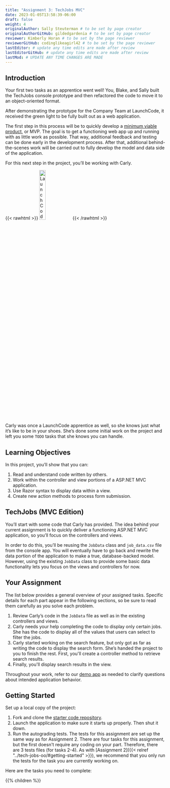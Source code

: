```yaml
---
title: "Assignment 3: TechJobs MVC"
date: 2023-01-05T13:58:39-06:00
draft: false
weight: 4
originalAuthor: Sally Steuterman # to be set by page creator
originalAuthorGitHub: gildedgardenia # to be set by page creator
reviewer: Kimberly Horan # to be set by the page reviewer
reviewerGitHub: codinglikeagirl42 # to be set by the page reviewer
lastEditor: # update any time edits are made after review
lastEditorGitHub: # update any time edits are made after review
lastMod: # UPDATE ANY TIME CHANGES ARE MADE
---
```


## Introduction

Your first two tasks as an apprentice went well! You, Blake, and Sally built
the TechJobs console prototype and then refactored the code to move it to an
object-oriented format.

After demonstrating the prototype for the Company Team at LaunchCode, it
received the green light to be fully built out as a web application.

The first step in this process will be to quickly develop a [minimum viable
product](https://en.wikipedia.org/wiki/Minimum_viable_product), or MVP. The
goal is to get a functioning web app up and running with as little work as
possible. That way, additional feedback and testing can be done early in the
development process. After that, additional behind-the-scenes work will be
carried out to fully develop the model and data side of the application.

For this next step in the project, you’ll be working with Carly.

{{< rawhtml >}}
   <img src="pictures/LC-Carly.png" alt="LaunchCode Mentor Carly" width=20% />
{{< /rawhtml >}}

Carly was once a LaunchCode apprentice as well, so she knows just what
it’s like to be in your shoes. She’s done some initial work on the
project and left you some `TODO` tasks that she knows you can handle.

## Learning Objectives

In this project, you’ll show that you can:

1. Read and understand code written by others.
1. Work within the controller and view portions of a ASP.NET MVC application.
1. Use Razor syntax to display data within a view.
1. Create new action methods to process form submission.

## TechJobs (MVC Edition)

You’ll start with some code that Carly has provided. The idea behind your
current assignment is to quickly deliver a functioning ASP.NET MVC application,
so you’ll focus on the controllers and views.

In order to do this, you’ll be reusing the `JobData` class and
`job_data.csv` file from the console app. You will eventually have to go back
and rewrite the data portion of the application to make a true, database-backed
model. However, using the existing `JobData` class to provide some basic data
functionality lets you focus on the views and controllers for now.

## Your Assignment

The list below provides a general overview of your assigned tasks. Specific
details for each part appear in the following sections, so be sure to read them
carefully as you solve each problem.

1. Review Carly’s code in the `JobData` file as well as in the existing
   controllers and views.
1. Carly needs your help completing the code to display only certain jobs. She has the code to display all of the values that users can select to filter the jobs.
1. Carly started working on the search feature, but only got as far as
   writing the code to display the search form. She’s handed the project to you
   to finish the rest. First, you'll create a controller method to retrieve search results.
1. Finally, you'll display search results in the view. 

Throughout your work, refer to our [demo app](https://csharp-mvc.launchcodetechnicaltraining.org/) as needed to clarify questions about intended application behavior.

## Getting Started

Set up a local copy of the project:

1. Fork and clone the [starter code repository](https://github.com/LaunchCodeEducation/CSharp6-TechJobs-MVC). 
1. Launch the application to make sure it starts up properly. Then shut it down.
1. Run the autograding tests. The tests for this assignment are set up the same way as for Assignment 2. There are four tasks for this assignment, but the first doesn't require any coding on your part. Therefore, there are 3 tests files (for tasks 2-4). As with [Assignment 2]({{< relref "../tech-jobs-oo/#getting-started" >}}), we recommend that you only run the tests for the task you are currently working on.

Here are the tasks you need to complete:

{{% children %}}

